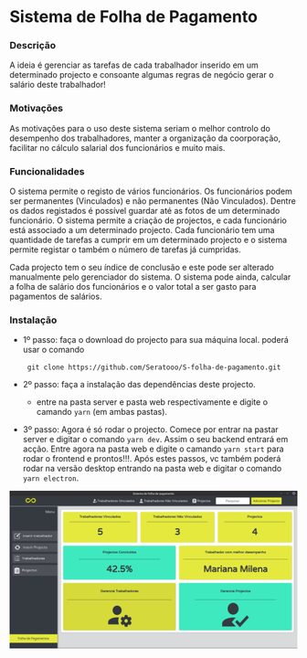 # Sistema de Folha de Pagamento

### Descrição

<p>A ideia é gerenciar as tarefas de cada trabalhador inserido em um determinado projecto e consoante algumas regras de negócio gerar o salário deste trabalhador!</p>

### Motivações
<p>As motivações para o uso deste sistema seriam o melhor controlo do desempenho dos trabalhadores, manter a organização da coorporação, facilitar no cálculo salarial dos funcionários e muito mais.</p>


### Funcionalidades
<p> O sistema permite o registo de vários funcionários. Os funcionários podem ser permanentes (Vinculados) e não permanentes (Não Vinculados). Dentre os dados registados  é possível guardar até as fotos de um determinado funcionário. O sistema permite a criação de projectos, e cada funcionário está associado a um determinado projecto.
Cada funcionário tem uma quantidade de tarefas a cumprir em um determinado projecto e o sistema permite registar o também o número de tarefas já cumpridas.
</p>
<p> Cada projecto tem o seu índice de conclusão e este pode ser alterado manualmente pelo gerenciador do sistema.
O sistema pode ainda, calcular a folha de salário dos funcionários e o valor total a ser gasto para pagamentos de salários.
</p>

### Instalação

 + 1º passo: faça o download do projecto para sua máquina local. poderá usar o comando

      ```git
       git clone https://github.com/Seratooo/S-folha-de-pagamento.git
     ```
 + 2º passo: faça a instalação das dependências deste projecto.
      - entre na pasta server e pasta web respectivamente e digite o camando `yarn` (em ambas pastas).

  + 3º passo: Agora é só rodar o projecto. Comece por entrar na pastar server e digitar o   comando `yarn dev`. Assim o seu backend entrará em acção. Entre agora na pasta web e digite o camando `yarn start` para rodar o frontend e prontos!!!. Após estes passos, vc também poderá rodar na versão desktop entrando na pasta web e digitar o comando `yarn electron`.


<img src="Img/Sistema1.png">

